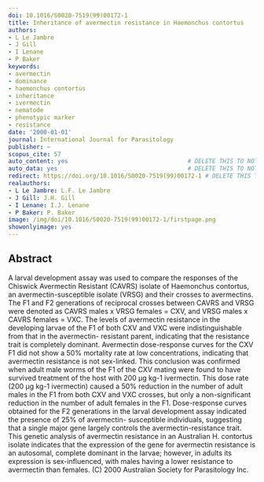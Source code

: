 ```yaml
---
doi: 10.1016/S0020-7519(99)00172-1
title: Inheritance of avermectin resistance in Haemonchus contortus
authors:
- L Le Jambre
- J Gill
- I Lenane
- P Baker
keywords:
- avermectin
- dominance
- haemonchus contortus
- inheritance
- ivermectin
- nematode
- phenotypic marker
- resistance
date: '2000-01-01'
journal: International Journal for Parasitology
publisher: ~
scopus_cite: 57
auto_content: yes                                  # DELETE THIS TO NOT AUTO GENERATE CONTENT
auto_data: yes                                     # DELETE THIS TO NOT AUTO GENERATE METADATA
redirect: https://doi.org/10.1016/S0020-7519(99)00172-1 # DELETE THIS TO NOT REDIRECT
realauthors:
- L Le Jambre: L.F. Le Jambre
- J Gill: J.H. Gill
- I Lenane: I.J. Lenane
- P Baker: P. Baker
image: /img/doi/10.1016/S0020-7519(99)00172-1/firstpage.png
showonlyimage: yes
---
```



## Abstract
A larval development assay was used to compare the responses of the Chiswick Avermectin Resistant (CAVRS) isolate of Haemonchus contortus, an avermectin-susceptible isolate (VRSG) and their crosses to avermectins. The F1 and F2 generations of reciprocal crosses between CAVRS and VRSG were denoted as CAVRS males x VRSG females = CXV, and VRSG males x CAVRS females = VXC. The levels of avermectin resistance in the developing larvae of the F1 of both CXV and VXC were indistinguishable from that in the avermectin- resistant parent, indicating that the resistance trait is completely dominant. Avermectin dose-response curves for the CXV F1 did not show a 50% mortality rate at low concentrations, indicating that avermectin resistance is not sex-linked. This conclusion was confirmed when adult male worms of the F1 of the CXV mating were found to have survived treatment of the host with 200 μg kg-1 ivermectin. This dose rate (200 μg kg-1 ivermectin) caused a 50% reduction in the number of adult males in the F1 from both CXV and VXC crosses, but only a non-significant reduction in the number of adult females in the F1. Dose-response curves obtained for the F2 generations in the larval development assay indicated the presence of 25% of avermectin- susceptible individuals, suggesting that a single major gene largely controls the avermectin-resistance trait. This genetic analysis of avermectin resistance in an Australian H. contortus isolate indicates that the expression of the gene for avermectin resistance is an autosomal, complete dominant in the larvae; however, in adults its expression is sex-influenced, with males having a lower resistance to avermectin than females. (C) 2000 Australian Society for Parasitology Inc.
